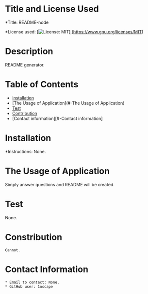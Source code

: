
  
  # Title and License Used
  *Title: 
  README-node
  
  *License used: 
  [![License: MIT](https://img.shields.io/badge/License-MIT-blue.svg)],(https://www.gnu.org/licenses/MIT)

  # Description
  README generator.

  # Table of Contents
  * [Installation](#-Installation)
  * [The Usage of Application](#-The Usage of Application)
  * [Test](#-Test)
  * [Contribution](#-Contribution)
  * [Contact information][#-Contact information]

  # Installation
  *Instructions: None.
  
  # The Usage of Application
   Simply answer questions and README will be created.
   
   # Test
   None.
   
   # Constribution
    Cannot.
    
   # Contact Information 
    * Email to contact: None. 
    * GitHub user: 1nscape